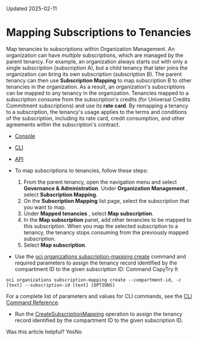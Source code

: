 Updated 2025-02-11
# Mapping Subscriptions to Tenancies
Map tenancies to subscriptions within Organization Management.
An organization can have _multiple_ subscriptions, which are managed by the parent tenancy. For example, an organization always starts out with only a single subscription (subscription A), but a child tenancy that later joins the organization can bring its own subscription (subscription B). The parent tenancy can then use **Subscription Mapping** to map subscription B to other tenancies in the organization. As a result, an organization's subscriptions can be mapped to any tenancy in the organization.
Tenancies mapped to a subscription consume from the subscription's credits (for Universal Credits Commitment subscriptions) and use its **rate card**. By remapping a tenancy to a subscription, the tenancy's usage applies to the terms and conditions of the subscription, including its rate card, credit consumption, and other agreements within the subscription's contract.
  * [Console](https://docs.oracle.com/en-us/iaas/Content/General/organization/subscription-mapping-create.htm)
  * [CLI](https://docs.oracle.com/en-us/iaas/Content/General/organization/subscription-mapping-create.htm)
  * [API](https://docs.oracle.com/en-us/iaas/Content/General/organization/subscription-mapping-create.htm)


  * To map subscriptions to tenancies, follow these steps: 
    1. From the parent tenancy, open the navigation menu and select **Governance & Administration**. Under **Organization Management** , select **Subscription Mapping**.
    2. On the **Subscription Mapping** list page, select the subscription that you want to map.
    3. Under **Mapped tenancies** , select **Map subscription**.
    4. In the **Map subscription** panel, add other tenancies to be mapped to this subscription. When you map the selected subscription to a tenancy, the tenancy stops consuming from the previously mapped subscription.
    5. Select **Map subscription**.
  * Use the [oci organizations subscription-mapping create](https://docs.oracle.com/iaas/tools/oci-cli/latest/oci_cli_docs/cmdref/organizations/subscription-mapping/create.html) command and required parameters to assign the tenancy record identified by the compartment ID to the given subscription ID:
Command
CopyTry It
```
oci organizations subscription-mapping create --compartment-id, -c [text] --subscription-id [text] [OPTIONS]
```

For a complete list of parameters and values for CLI commands, see the [CLI Command Reference](https://docs.oracle.com/iaas/tools/oci-cli/latest).
  * Run the [CreateSubscriptionMapping](https://docs.oracle.com/iaas/api/#/en/organizations/latest/SubscriptionMapping/CreateSubscriptionMapping) operation to assign the tenancy record identified by the compartment ID to the given subscription ID.


Was this article helpful?
YesNo

